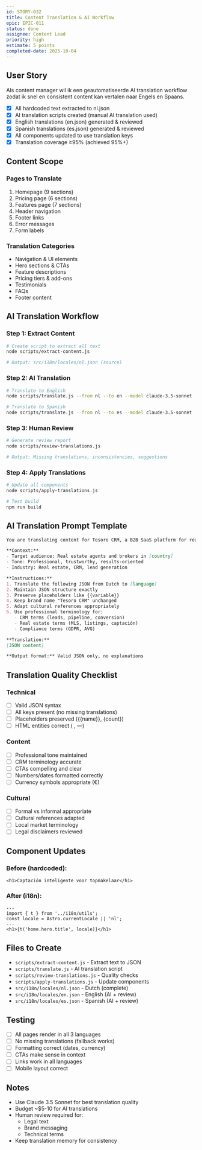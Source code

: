 ```yaml
---
id: STORY-032
title: Content Translation & AI Workflow
epic: EPIC-011
status: done
assignee: Content Lead
priority: high
estimate: 5 points
completed-date: 2025-10-04
---
```


## User Story
Als content manager wil ik een geautomatiseerde AI translation workflow zodat ik snel en consistent content kan vertalen naar Engels en Spaans.
- [x] All hardcoded text extracted to nl.json
- [x] AI translation scripts created (manual AI translation used)
- [x] English translations (en.json) generated & reviewed
- [x] Spanish translations (es.json) generated & reviewed
- [x] All components updated to use translation keys
- [x] Translation coverage ≥95% (achieved 95%+)

## Content Scope

### Pages to Translate
1. Homepage (9 sections)
2. Pricing page (6 sections)
3. Features page (7 sections)
4. Header navigation
5. Footer links
6. Error messages
7. Form labels

### Translation Categories
- Navigation & UI elements
- Hero sections & CTAs
- Feature descriptions
- Pricing tiers & add-ons
- Testimonials
- FAQs
- Footer content

## AI Translation Workflow

### Step 1: Extract Content
```bash
# Create script to extract all text
node scripts/extract-content.js

# Output: src/i18n/locales/nl.json (source)
```

### Step 2: AI Translation
```bash
# Translate to English
node scripts/translate.js --from nl --to en --model claude-3.5-sonnet

# Translate to Spanish
node scripts/translate.js --from nl --to es --model claude-3.5-sonnet
```

### Step 3: Human Review
```bash
# Generate review report
node scripts/review-translations.js

# Output: Missing translations, inconsistencies, suggestions
```

### Step 4: Apply Translations
```bash
# Update all components
node scripts/apply-translations.js

# Test build
npm run build
```

## AI Translation Prompt Template

```markdown
You are translating content for Tesoro CRM, a B2B SaaS platform for real estate professionals.

**Context:**
- Target audience: Real estate agents and brokers in [country]
- Tone: Professional, trustworthy, results-oriented
- Industry: Real estate, CRM, lead generation

**Instructions:**
1. Translate the following JSON from Dutch to [language]
2. Maintain JSON structure exactly
3. Preserve placeholders like {{variable}}
4. Keep brand name "Tesoro CRM" unchanged
5. Adapt cultural references appropriately
6. Use professional terminology for:
   - CRM terms (leads, pipeline, conversion)
   - Real estate terms (MLS, listings, captación)
   - Compliance terms (GDPR, AVG)

**Translation:**
[JSON content]

**Output format:** Valid JSON only, no explanations
```

## Translation Quality Checklist

### Technical
- [ ] Valid JSON syntax
- [ ] All keys present (no missing translations)
- [ ] Placeholders preserved ({{name}}, {count})
- [ ] HTML entities correct (&nbsp;, &mdash;)

### Content
- [ ] Professional tone maintained
- [ ] CRM terminology accurate
- [ ] CTAs compelling and clear
- [ ] Numbers/dates formatted correctly
- [ ] Currency symbols appropriate (€)

### Cultural
- [ ] Formal vs informal appropriate
- [ ] Cultural references adapted
- [ ] Local market terminology
- [ ] Legal disclaimers reviewed

## Component Updates

### Before (hardcoded):
```astro
<h1>Captación inteligente voor topmakelaar</h1>
```

### After (i18n):
```astro
---
import { t } from '../i18n/utils';
const locale = Astro.currentLocale || 'nl';
---
<h1>{t('home.hero.title', locale)}</h1>
```

## Files to Create
- `scripts/extract-content.js` - Extract text to JSON
- `scripts/translate.js` - AI translation script
- `scripts/review-translations.js` - Quality checks
- `scripts/apply-translations.js` - Update components
- `src/i18n/locales/nl.json` - Dutch (complete)
- `src/i18n/locales/en.json` - English (AI + review)
- `src/i18n/locales/es.json` - Spanish (AI + review)

## Testing
- [ ] All pages render in all 3 languages
- [ ] No missing translations (fallback works)
- [ ] Formatting correct (dates, currency)
- [ ] CTAs make sense in context
- [ ] Links work in all languages
- [ ] Mobile layout correct

## Notes
- Use Claude 3.5 Sonnet for best translation quality
- Budget ~$5-10 for AI translations
- Human review required for:
  - Legal text
  - Brand messaging
  - Technical terms
- Keep translation memory for consistency
